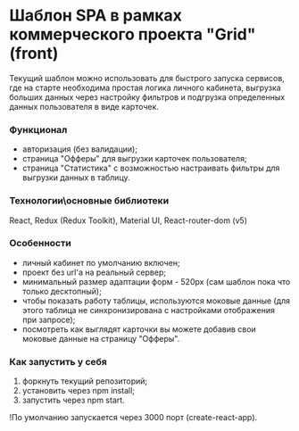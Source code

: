 # Шаблон SPA в рамках коммерческого проекта "Grid" (front)
Текущий шаблон можно использовать для быстрого запуска сервисов, где на старте необходима простая логика личного кабинета, выгрузка больших данных через настройку фильтров и подгрузка определенных данных пользователя в виде карточек.

### Функционал
- авторизация (без валидации);
- страница "Офферы" для выгрузки карточек пользователя;
- страница "Статистика" с возможностью настраивать фильтры для выгрузки данных в таблицу. 

### Технологии\основные библиотеки
React, Redux (Redux Toolkit), Material UI, React-router-dom (v5)

### Особенности
- личный кабинет по умолчанию включен;
- проект без url'а на реальный сервер;
- минимальный размер адаптации форм - 520px (сам шаблон пока что только десктопный);
- чтобы показать работу таблицы, используются моковые данные (для этого таблица не синхронизирована с настройками отображения при запросе);
- посмотреть как выглядят карточки вы можете добавив свои моковые данные на страницу "Офферы".

### Как запустить у себя
1. форкнуть текущий репозиторий;
2. установить через npm install;
3. запустить через npm start.

!По умолчанию запускается через 3000 порт (create-react-app).
